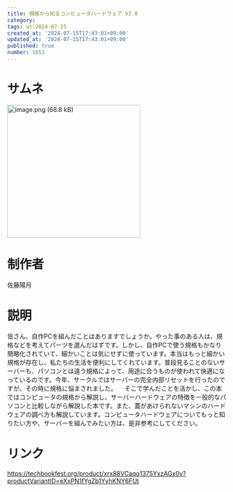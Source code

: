 ```yaml
---
title: 規格から知るコンピュータハードウェア V2.0
category:
tags: at:2024-07-15
created_at: '2024-07-15T17:43:01+09:00'
updated_at: '2024-07-15T17:43:01+09:00'
published: true
number: 1651
---
```


# サムネ
<img width="306" alt="image.png (68.8 kB)" src="/img/markdown/1651/457275b2-c0ae-4bca-b89c-95c0ba5f3d5f.webp">


# 制作者
佐藤陽月

# 説明
皆さん、自作PCを組んだことはありますでしょうか。やった事のある人は、規格などを考えてパーツを選んだはずです。しかし、自作PCで使う規格もかなり簡略化されていて、細かいことは気にせずに使っています。本当はもっと細かい規格が存在し、私たちの生活を便利にしてくれています。普段見ることのないサーバーも、パソコンとは違う規格によって、用途に合うものが使われて快適になっているのです。今年、サークルではサーバーの完全内部リセットを行ったのですが、その時に規格に悩まされました。
　そこで学んだことを活かし、この本ではコンピュータの規格から解説し、サーバーハードウェアの特徴を一般的なパソコンと比較しながら解説した本です。また、蓋があけられないマシンのハードウェアの調べ方も解説しています。コンピュータハードウェアについてもっと知りたい方や、サーバーを組んでみたい方は、是非参考にしてください。

# リンク
https://techbookfest.org/product/xrx88VCaqq1375YxzAGx0v?productVariantID=eXxPN1fYgZb1YyhKNY6FUt

